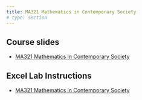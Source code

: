 ```yaml
---
title: MA321 Mathematics in Contemporary Society
# type: section
---
```


## Course slides

- [MA321 Mathematics in Contemporary Society](slides/)

## Excel Lab Instructions

- [MA321 Mathematics in Contemporary Society](labs/)
